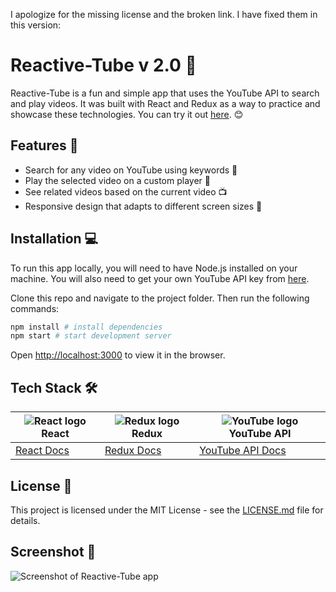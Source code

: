I apologize for the missing license and the broken link. I have fixed them in this version:

# Reactive-Tube v 2.0 🎦

Reactive-Tube is a fun and simple app that uses the YouTube API to search and play videos. It was built with React and Redux as a way to practice and showcase these technologies. You can try it out [here](https://reactive-tube-2.web.app/). 😊

## Features 🚀

- Search for any video on YouTube using keywords 🔎
- Play the selected video on a custom player 🎥
- See related videos based on the current video 📺
- Responsive design that adapts to different screen sizes 📱

## Installation 💻

To run this app locally, you will need to have Node.js installed on your machine. You will also need to get your own YouTube API key from [here](https://developers.google.com/youtube/v3/getting-started).

Clone this repo and navigate to the project folder. Then run the following commands:

```bash
npm install # install dependencies
npm start # start development server
```

Open [http://localhost:3000](http://localhost:3000) to view it in the browser.

## Tech Stack 🛠️

| ![React logo](https://upload.wikimedia.org/wikipedia/commons/thumb/a/a7/React-icon.svg/512px-React-icon.svg.png) React | ![Redux logo](https://raw.githubusercontent.com/reduxjs/redux/master/logo/logo.png) Redux | ![YouTube logo](https://upload.wikimedia.org/wikipedia/commons/thumb/9/9e/YouTube_social_white_square_%282017%29.svg/512px-YouTube_social_white_square_%282017%29.svg.png) YouTube API |
| ---------- | ---- | ------------- |
| [React Docs](https://reactjs.org/docs/getting-started.html) | [Redux Docs](https://redux.js.org/introduction/getting-started) | [YouTube API Docs](https://developers.google.com/youtube/v3/docs) |

## License 📄

This project is licensed under the MIT License - see the [LICENSE.md](LICENSE.md) file for details.

## Screenshot 📸

![Screenshot of Reactive-Tube app](https://drive.google.com/file/d/1nBuW_aspo9uHoe8p5KPtbAtnhQ6tAdPG/view?usp=sharing)
